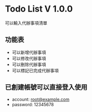 # Todo List V 1.0.0
可以輸入代辦事項清單

## 功能表
- 可以新增代辦事項
- 可以修改代辦事項
- 可以刪除代辦事項
- 可以標記已完成代辦事項

## 已創建帳號可以直接登入使用
- account: root@example.com
- password: 12345678

